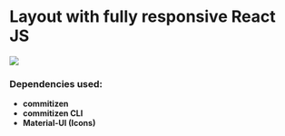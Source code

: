 # Layout with fully responsive React JS



![](./assetsReadme/project.gif)
###  Dependencies used:
 - __commitizen__
 - __commitizen CLI__
 - __Material-UI (Icons)__